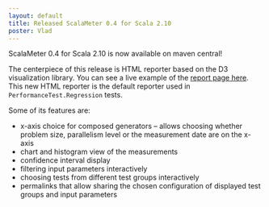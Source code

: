 ```yaml
---
layout: default
title: Released ScalaMeter 0.4 for Scala 2.10
poster: Vlad
---
```


ScalaMeter 0.4 for Scala 2.10 is now available on maven central!

The centerpiece of this release is HTML reporter based on the D3 visualization library. You can see a live example of the [report page here](http://chara.epfl.ch/~prokopec/example/tmp/report/). This new HTML reporter is the default reporter used in `PerformanceTest.Regression` tests.

Some of its features are:

* x-axis choice for composed generators – allows choosing whether problem size, parallelism level or the measurement date are on the x-axis
* chart and histogram view of the measurements
* confidence interval display
* filtering input parameters interactively
* choosing tests from different test groups interactively
* permalinks that allow sharing the chosen configuration of displayed test groups and input parameters

